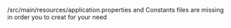/src/main/resources/application.properties and Constants files are missing in order you to creat for your need
